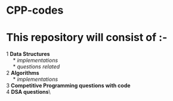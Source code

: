# CPP-codes
# This repository will consist of :-
1 __Data Structures__\
 &emsp;   * _implementations_\
 &emsp;   * _questions related_\
2 __Algorithms__\
 &emsp;   * _implementations_\
3 __Competitive Programming questions with code__\
4 __DSA questions__\

